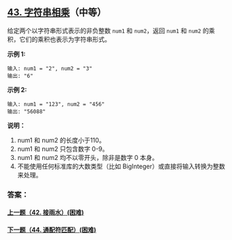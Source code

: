 ## [43. 字符串相乘](https://leetcode-cn.com/problems/multiply-strings/)（中等）

给定两个以字符串形式表示的非负整数 `num1` 和 `num2`，返回 `num1` 和 `num2` 的乘积，它们的乘积也表示为字符串形式。

**示例 1:**

```
输入: num1 = "2", num2 = "3"
输出: "6"
```

**示例 2:**

```
输入: num1 = "123", num2 = "456"
输出: "56088"
```

**说明：**

1. num1 和 num2 的长度小于110。
2. num1 和 num2 只包含数字 0-9。
3. num1 和 num2 均不以零开头，除非是数字 0 本身。
4. 不能使用任何标准库的大数类型（比如 BigInteger）或直接将输入转换为整数来处理。



### 答案：



#### [上一题（42. 接雨水）(困难)](https://github.com/sdwwld/leetCode/blob/master/src/main/java/com/wld/java/leetcode/leetCode0042.md)

#### [下一题（44. 通配符匹配）(困难)](https://github.com/sdwwld/leetCode/blob/master/src/main/java/com/wld/java/leetcode/leetCode0044.md)